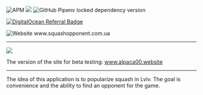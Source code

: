 
<img alt="APM" src="https://img.shields.io/apm/l/vim-mode">  <img src="https://img.shields.io/badge/code%20style-black-000000.svg" />  <img alt="GitHub Pipenv locked dependency version" src="https://img.shields.io/github/pipenv/locked/dependency-version/metabolize/rq-dashboard-on-heroku/flask">


<a href="https://www.digitalocean.com/?refcode=6d28408341ba&utm_campaign=Referral_Invite&utm_medium=Referral_Program&utm_source=badge"><img src="https://web-platforms.sfo2.digitaloceanspaces.com/WWW/Badge%202.svg" alt="DigitalOcean Referral Badge" /></a>

<img alt="Website" src="https://img.shields.io/website?down_color=lightgrey&down_message=offline&style=for-the-badge&up_color=blue&up_message=online&url=https%3A%2F%2Fshields.io">
www.squashopponent.com.ua<hr>

<a href='http://161.35.199.243:8080/job/sqaush-opponent%20ui%20test/'><img src='http://161.35.199.243:8080/buildStatus/icon?job=sqaush-opponent+ui+test'></a>

The version of the site for beta testing:
www.alpaca00.website<hr>

The idea of this application is to popularize squash in Lviv. 
The goal is convenience and the ability to find an opponent for the game.
